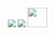 
<p align="center">
  <a href = "https://www.linkedin.com/in/arpittyagirocks/" target="_blank"><img src="https://img.icons8.com/fluent/48/000000/linkedin.png"/></a>
  <a href = "https://www.instagram.com/arpittyagirocks/" target="_blank"><img src="https://img.icons8.com/fluent/48/000000/instagram-new.png"/></a>
  <a href = "https://www.hackerrank.com/arpittyagirocks" target="_blank">
  <img src="https://hrcdn.net/fcore/assets/favicon-ddc852f75a.png" height="40px"/></a>  
</p>
